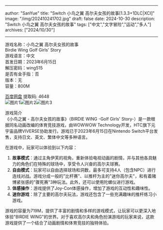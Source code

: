 
---
author: "SanYue"
title: "Switch 小鸟之翼 高尔夫女孩的故事[1.3.3+1DLC|XCI]"
image: "/img/202410241702.jpg"
draft: false
date: 2024-10-30
description: "Switch 小鸟之翼 高尔夫女孩的故事"
tags: ["中文","文字冒险","运动","多人"]
archives: ["2024/10/30"]

---

游戏名称：小鸟之翼 高尔夫女孩的故事   
Birdie Wing Golf Girls' Story    
游戏语言：中文  
首发日期：2023年6月15日  
解压密码：wing515  
是否有金手指：否  
版本：无   
容量：800M

[百度网盘](https://pan.baidu.com/s/1InjR4aF0UkUSMmLuzcz07Q) 提取码: 4648  
![图片1](/img/scm29x.jpg)![图片2](/img/scm29t.jpg)![图片3](/img/scly7h.jpg)  

游戏简介  
《小鸟之翼 - 高尔夫女孩的故事》（BIRDIE WING -Golf Girls' Story-）是一款根据同名动画改编的体育竞技游戏，由WOWWOW Technology开发，HTC旗下元宇宙品牌VIVERSE协助发行。游戏已于2023年6月15日在Nintendo Switch平台发售，支持日文、英文、繁体中文等多种语言。

在游戏中，玩家可以体验到以下内容：
1. **故事模式**：通过主角伊芙的视角，重新体验电视动画的剧情，并与其他各具魅力的角色们在特殊的球场中，享受令人兴奋的高尔夫球赛。
2. **自由模式**：玩家可以自由选择球场和洞数，最多可支持4人（包含NPC）进行连线对战。游戏分成一般的"比杆赛"、以推杆为主的"迷你高尔夫"，和有着赌博紧张感的"骤死赛"3种玩法。此外，还可以使用陀螺仪进行游戏。
3. **体感操作**：游戏提供了Joy-Con体感操作，增加了游戏的互动性和趣味性。
4. **迷你游戏**：除了主要的高尔夫玩法，游戏还包含了一些充满趣味的推杆练习小游戏。

游戏的容量为719M，提供了丰富的剧情和多样的游戏模式，让玩家可以更深入地体验"BIRDIE WING"的世界。对于喜欢高尔夫和角色扮演游戏的玩家来说，这款游戏提供了一个结合了动画剧情和体育竞技的独特体验。
